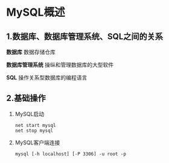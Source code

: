 # MySQL概述

## 1.数据库、数据库管理系统、SQL之间的关系

**数据库** 数据存储仓库

**数据库管理系统** 操纵和管理数据库的大型软件

**SQL** 操作关系型数据库的编程语言

## 2.基础操作

1. MySQL启动

   ```mysql
   net start mysql
   net stop mysql
   ```

2. MySQL客户端连接

   ```mysql
   mysql [-h localhost] [-P 3306] -u root -p
   ```

   





